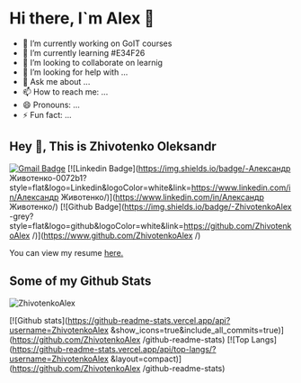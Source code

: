 # **Hi there, I`m Alex** 👋


- 🔭 I’m currently working on GoIT courses
- 🌱 I’m currently learning #E34F26
- 👯 I’m looking to collaborate on learnig
- 🤔 I’m looking for help with ...
- 💬 Ask me about ...
- 📫 How to reach me: ...
- 😄 Pronouns: ...
- ⚡ Fun fact: ...

## Hey 👋, This is Zhivotenko Oleksandr
[![Gmail Badge](https://img.shields.io/badge/-zhivotenko.a.s@gmail.com-c14438?style=flat&logo=Gmail&logoColor=white&link=mailto:zhivotenko.a.s@gmail.com)](mailto:zhivotenko.a.s@gmail.com) 
[![Linkedin Badge](https://img.shields.io/badge/-Александр Животенко-0072b1?style=flat&logo=Linkedin&logoColor=white&link=https://www.linkedin.com/in/Александр Животенко/)](https://www.linkedin.com/in/Александр Животенко/) [![Github Badge](https://img.shields.io/badge/-ZhivotenkoAlex -grey?style=flat&logo=github&logoColor=white&link=https://github.com/ZhivotenkoAlex /)](https://www.github.com/ZhivotenkoAlex /) <p align='left'> You can view my resume <a href='zhivotnkoalex.github.io/resume ' target=_blank><u>here</u>.</a></p>
## Some of my Github Stats
<p align=left> <img src=https://komarev.com/ghpvc/?username=ZhivotenkoAlex  alt=ZhivotenkoAlex  /> </p>

[![Github stats](https://github-readme-stats.vercel.app/api?username=ZhivotenkoAlex &show_icons=true&include_all_commits=true)](https://github.com/ZhivotenkoAlex /github-readme-stats)
[![Top Langs](https://github-readme-stats.vercel.app/api/top-langs/?username=ZhivotenkoAlex &layout=compact)](https://github.com/ZhivotenkoAlex /github-readme-stats)

